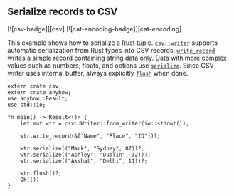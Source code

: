 ## Serialize records to CSV

[![csv-badge]][csv] [![cat-encoding-badge]][cat-encoding]

This example shows how to serialize a Rust tuple. [`csv::writer`] supports automatic
serialization from Rust types into CSV records. [`write_record`] writes
a simple record containing string data only. Data with more complex values
such as numbers, floats, and options use [`serialize`]. Since CSV
writer uses internal buffer, always explicitly [`flush`] when done.

```rust,edition2018
extern crate csv;
extern crate anyhow;
use anyhow::Result;
use std::io;

fn main() -> Result<()> {
    let mut wtr = csv::Writer::from_writer(io::stdout());

    wtr.write_record(&["Name", "Place", "ID"])?;

    wtr.serialize(("Mark", "Sydney", 87))?;
    wtr.serialize(("Ashley", "Dublin", 32))?;
    wtr.serialize(("Akshat", "Delhi", 11))?;

    wtr.flush()?;
    Ok(())
}
```

[`csv::Writer`]: https://docs.rs/csv/*/csv/struct.Writer.html
[`flush`]: https://docs.rs/csv/*/csv/struct.Writer.html#method.flush
[`serialize`]: https://docs.rs/csv/*/csv/struct.Writer.html#method.serialize
[`write_record`]: https://docs.rs/csv/*/csv/struct.Writer.html#method.write_record
